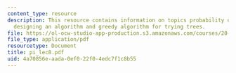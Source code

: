 ```yaml
---
content_type: resource
description: This resource contains information on topics probability of a tree, marginalizing,
  designing an algorithm and greedy algorithm for trying trees.
file: https://ol-ocw-studio-app-production.s3.amazonaws.com/courses/20-181-computation-for-biological-engineers-fall-2006/4a70856eaada0ef022f04edc7f1c8b55_pi_lec8.pdf
file_type: application/pdf
resourcetype: Document
title: pi_lec8.pdf
uid: 4a70856e-aada-0ef0-22f0-4edc7f1c8b55
---
```

